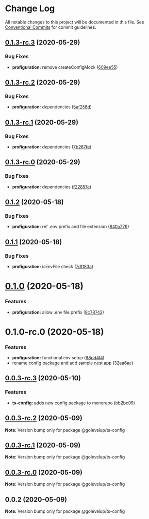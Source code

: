 # Change Log

All notable changes to this project will be documented in this file.
See [Conventional Commits](https://conventionalcommits.org) for commit guidelines.

## [0.1.3-rc.3](https://github.com/golevelup/ts-ecosystem/compare/@golevelup/profiguration@0.1.3-rc.2...@golevelup/profiguration@0.1.3-rc.3) (2020-05-29)


### Bug Fixes

* **profiguration:** remove createConfigMock ([609ee55](https://github.com/golevelup/ts-ecosystem/commit/609ee55c644155f43e11cfcc7b3701000eb9f877))





## [0.1.3-rc.2](https://github.com/golevelup/ts-ecosystem/compare/@golevelup/profiguration@0.1.3-rc.1...@golevelup/profiguration@0.1.3-rc.2) (2020-05-29)

### Bug Fixes

- **profiguration:** dependencies ([5af258d](https://github.com/golevelup/ts-ecosystem/commit/5af258d4fb33b1e115003957b2e166fdea59976a))

## [0.1.3-rc.1](https://github.com/golevelup/ts-ecosystem/compare/@golevelup/profiguration@0.1.3-rc.0...@golevelup/profiguration@0.1.3-rc.1) (2020-05-29)

### Bug Fixes

- **profiguration:** dependencies ([7b267fe](https://github.com/golevelup/ts-ecosystem/commit/7b267fe68e177ffff62a1ace74597eba12e582c4))

## [0.1.3-rc.0](https://github.com/golevelup/ts-ecosystem/compare/@golevelup/profiguration@0.1.2...@golevelup/profiguration@0.1.3-rc.0) (2020-05-29)

### Bug Fixes

- **profiguration:** dependencies ([f22857c](https://github.com/golevelup/ts-ecosystem/commit/f22857c7eb30db46b686c2c3840879e1b201e1e4))

## [0.1.2](https://github.com/golevelup/ts-ecosystem/compare/@golevelup/profiguration@0.1.1...@golevelup/profiguration@0.1.2) (2020-05-18)

### Bug Fixes

- **profiguration:** ref .env prefix and file extension ([840a776](https://github.com/golevelup/ts-ecosystem/commit/840a776077d92d4f97534fb15dccc1be4e80fe69))

## [0.1.1](https://github.com/golevelup/ts-ecosystem/compare/@golevelup/profiguration@0.1.0...@golevelup/profiguration@0.1.1) (2020-05-18)

### Bug Fixes

- **profiguration:** isEnvFile check ([7df183a](https://github.com/golevelup/ts-ecosystem/commit/7df183a101622125462dc5b451a11fd7c94b2406))

# [0.1.0](https://github.com/golevelup/ts-ecosystem/compare/@golevelup/profiguration@0.1.0-rc.0...@golevelup/profiguration@0.1.0) (2020-05-18)

### Features

- **profiguration:** allow .env file prefix ([8c78742](https://github.com/golevelup/ts-ecosystem/commit/8c787427b182c9e7a1aaf054234bb0fa47aedf97))

# 0.1.0-rc.0 (2020-05-18)

### Features

- **profiguration:** functional env setup ([88dd4f4](https://github.com/golevelup/ts-ecosystem/commit/88dd4f46021511e48a4cdb99d186f99a8170426d))
- rename config package and add sample nest app ([32aa6ae](https://github.com/golevelup/ts-ecosystem/commit/32aa6ae96f421d7d96a8100bc9549e976c05424d))

## [0.0.3-rc.3](https://github.com/golevelup/ts-ecosystem/compare/@golevelup/ts-config@0.0.3-rc.2...@golevelup/ts-config@0.0.3-rc.3) (2020-05-10)

### Features

- **ts-config:** adds new config package to monorepo ([bb2bc09](https://github.com/golevelup/ts-ecosystem/commit/bb2bc09c7bd8172e8e9ae68c87738df7711199d2))

## [0.0.3-rc.2](https://github.com/golevelup/ts-ecosystem/compare/@golevelup/ts-config@0.0.3-rc.1...@golevelup/ts-config@0.0.3-rc.2) (2020-05-09)

**Note:** Version bump only for package @golevelup/ts-config

## [0.0.3-rc.1](https://github.com/golevelup/ts-ecosystem/compare/@golevelup/ts-config@0.0.3-rc.0...@golevelup/ts-config@0.0.3-rc.1) (2020-05-09)

**Note:** Version bump only for package @golevelup/ts-config

## [0.0.3-rc.0](https://github.com/golevelup/ts-ecosystem/compare/@golevelup/ts-config@0.0.2...@golevelup/ts-config@0.0.3-rc.0) (2020-05-09)

**Note:** Version bump only for package @golevelup/ts-config

## 0.0.2 (2020-05-09)

**Note:** Version bump only for package @golevelup/ts-config
